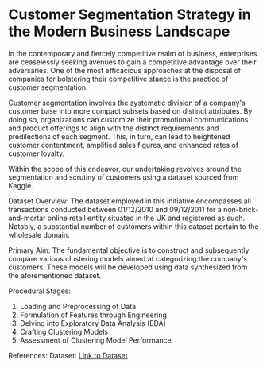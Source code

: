 # Customer Segmentation Strategy in the Modern Business Landscape

In the contemporary and fiercely competitive realm of business, enterprises are ceaselessly seeking avenues to gain a competitive advantage over their adversaries. One of the most efficacious approaches at the disposal of companies for bolstering their competitive stance is the practice of customer segmentation.

Customer segmentation involves the systematic division of a company's customer base into more compact subsets based on distinct attributes. By doing so, organizations can customize their promotional communications and product offerings to align with the distinct requirements and predilections of each segment. This, in turn, can lead to heightened customer contentment, amplified sales figures, and enhanced rates of customer loyalty.

Within the scope of this endeavor, our undertaking revolves around the segmentation and scrutiny of customers using a dataset sourced from Kaggle.

Dataset Overview: The dataset employed in this initiative encompasses all transactions conducted between 01/12/2010 and 09/12/2011 for a non-brick-and-mortar online retail entity situated in the UK and registered as such. Notably, a substantial number of customers within this dataset pertain to the wholesale domain.

Primary Aim: The fundamental objective is to construct and subsequently compare various clustering models aimed at categorizing the company's customers. These models will be developed using data synthesized from the aforementioned dataset.

Procedural Stages:
1. Loading and Preprocessing of Data
2. Formulation of Features through Engineering
3. Delving into Exploratory Data Analysis (EDA)
4. Crafting Clustering Models
5. Assessment of Clustering Model Performance

References:
Dataset: [Link to Dataset](https://www.kaggle.com/datasets/yasserh/customer-segmentation-dataset/code)
